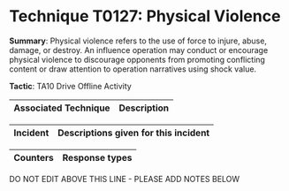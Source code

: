 # Technique T0127: Physical Violence

**Summary**: Physical violence refers to the use of force to injure, abuse, damage, or destroy. An influence operation may conduct or encourage physical violence to discourage opponents from promoting conflicting content or draw attention to operation narratives using shock value.

**Tactic**: TA10 Drive Offline Activity 


| Associated Technique | Description |
| --------- | ------------------------- |



| Incident | Descriptions given for this incident |
| -------- | -------------------- |



| Counters | Response types |
| -------- | -------------- |


DO NOT EDIT ABOVE THIS LINE - PLEASE ADD NOTES BELOW